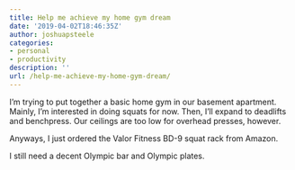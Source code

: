 ```yaml
---
title: Help me achieve my home gym dream
date: '2019-04-02T18:46:35Z'
author: joshuapsteele
categories:
- personal
- productivity
description: ''
url: /help-me-achieve-my-home-gym-dream/
---
```

I’m trying to put together a basic home gym in our basement apartment. Mainly, I’m interested in doing squats for now. Then, I’ll expand to deadlifts and benchpress. Our ceilings are too low for overhead presses, however.

Anyways, I just ordered the Valor Fitness BD-9 squat rack from Amazon.

I still need a decent Olympic bar and Olympic plates.